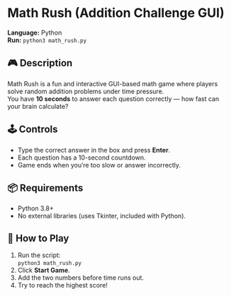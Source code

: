 # Math Rush (Addition Challenge GUI)

**Language:** Python  
**Run:** `python3 math_rush.py`

## 🎮 Description
Math Rush is a fun and interactive GUI-based math game where players solve random addition problems under time pressure.  
You have **10 seconds** to answer each question correctly — how fast can your brain calculate?

## 🕹️ Controls
- Type the correct answer in the box and press **Enter**.
- Each question has a 10-second countdown.
- Game ends when you’re too slow or answer incorrectly.

## 📦 Requirements
- Python 3.8+
- No external libraries (uses Tkinter, included with Python).

## 🚀 How to Play
1. Run the script:  
   `python3 math_rush.py`
2. Click **Start Game**.
3. Add the two numbers before time runs out.
4. Try to reach the highest score!
